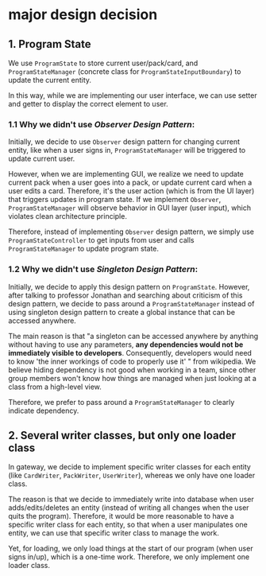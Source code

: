 # major design decision

## 1. Program State
We use `ProgramState` to store current user/pack/card, and `ProgramStateManager` (concrete class for `ProgramStateInputBoundary`)
to update the current entity.

In this way, while we are implementing our user interface, we can use setter and getter to display the correct element to user.

### 1.1 Why we didn't use _Observer Design Pattern_:
Initially, we decide to use `Observer` design pattern for changing current entity, like when a user signs in, `ProgramStateManager`
will be triggered to update current user.

However, when we are implementing GUI, we realize we need to update current pack when a user goes into a pack,
or update current card when a user edits a card. Therefore, it's the user action (which is from the UI layer) that triggers
updates in program state. If we implement `Observer`, `ProgramStateManager` will observe behavior in GUI layer (user input),
which violates clean architecture principle.

Therefore, instead of implementing `Observer` design pattern, we simply use `ProgramStateController` to
get inputs from user and calls `ProgramStateManager` to update program state.

### 1.2 Why we didn't use _Singleton Design Pattern_:
Initially, we decide to apply this design pattern on `ProgramState`. However, after talking to professor Jonathan
and searching about criticism of this design pattern, we decide to pass around a `ProgramStateManager` instead of 
using singleton design pattern to create a global instance that can be accessed anywhere.

The main reason is that "a singleton can be accessed anywhere by anything without having to use any parameters,
**any dependencies would not be immediately visible to developers**. Consequently, developers would need to know 
'the inner workings of code to properly use it' " from wikipedia. We believe hiding dependency is not good when working in a team,
since other group members won't know how things are managed when just looking at a class from a high-level view.

Therefore, we prefer to pass around a `ProgramStateManager` to clearly indicate dependency.

## 2. Several writer classes, but only one loader class
In gateway, we decide to implement specific writer classes for each entity (like `CardWriter`, `PackWriter`, `UserWriter`),
whereas we only have one loader class.

The reason is that we decide to immediately write into database when user adds/edits/deletes an entity 
(instead of writing all changes when the user quits the program). Therefore, it would be more reasonable to have a 
specific writer class for each entity, so that when a user manipulates one entity, we can use that specific writer class
to manage the work.

Yet, for loading, we only load things at the start of our program (when user signs in/up), which is a one-time work.
Therefore, we only implement one loader class.